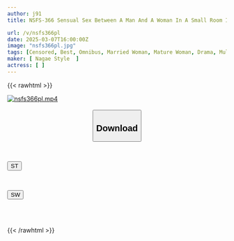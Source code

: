 ```yaml
---
author: j91
title: NSFS-366 Sensual Sex Between A Man And A Woman In A Small Room In A Rundown Apartment

url: /v/nsfs366pl
date: 2025-03-07T16:00:00Z
image: "nsfs366pl.jpg"
tags: [Censored, Best, Omnibus, Married Woman, Mature Woman, Drama, Multiple Story	]
maker: [ Nagae Style  ]
actress: [ ]
---
```



{{< rawhtml >}}

<div class="video" data-videoid="zQGdgljDZQhoRz">
    <a href="javascript:;">
        <img src="/v/nsfs366pl/nsfs366pl.jpg" width="WIDTH" height="HEIGHT" alt="nsfs366pl.mp4" loading="lazy">
    </a>
</div>

<script type="text/javascript" src="https://j91.asia/asset/on-demand-st.js"></script>

<br>
  <link rel="stylesheet" href="https://j91.asia/asset/bs5.css">
  
  <center>
  <button class="btn btn-primary" type="button" data-bs-toggle="collapse" data-bs-target=".multi-collapse" aria-expanded="false" aria-controls="multiCollapseExample1 multiCollapseExample2"><h2>Download</h2></button></center>
</p>
<div class="row">
  <div class="col">
    <div class="collapse multi-collapse" id="multiCollapseExample1">
      <div class="card card-body">
	      	      <br>
<div class="buttons">  
<p><a href="/v/nsfs366pl/st.html" target="_blank"><button class="btn-hover color-3"><i class="fa fa-download"></i> ST</button></a></p></div>
    </div>
  </div>
</div>
  <div class="col">
    <div class="collapse multi-collapse" id="multiCollapseExample2">
      <div class="card card-body">
	      <br>
<div class="buttons">
<p><a href="/v/nsfs366pl/sw.html" target="_blank"><button class="btn-hover color-2"><i class="fa fa-download"></i> SW</button></a></p></div>
<br><br>
      </div>
    </div>
  </div>
</div>

{{< /rawhtml >}}
